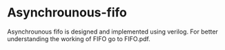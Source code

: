 # Asynchrounous-fifo
Asynchrounous fifo is designed and implemented using verilog. 
For better understanding the working of FIFO  go to FIFO.pdf.
